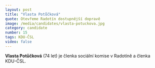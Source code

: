 ```yaml
---
layout: post
title: "Vlasta Potůčková"
quote: Otevřeme Radotín dostupnější dopravě
image: /media/candidates/vlasta-potuckova.jpg
category: candidate
number: 15
tags: KDU-ČSL
video: false
---
```


**Vlasta Potůčková** (74 let) je členka sociální komise v Radotíně a členka KDU-ČSL.
